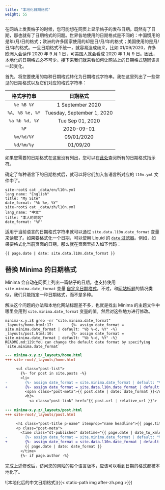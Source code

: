 ```yaml
---
title: "本地化日期格式"
weight: 55
---
```


在网站上发表帖子的时候，您可能想在网页上显示帖子的发布日期。既然有了日期，那也就有了日期格式的问题。世界各地使用的日期格式是不同的：中国惯用的是年/月/日的格式；欧洲的许多国家使用的却是日/月/年的格式；美国使用的是月/日/年的格式。一旦日期格式不统一，就容易造成歧义，比如 01/09/2020，许多欧洲人会读作 2020 年 9 月 1 日，可美国人就会看成 2020 年 1 月 9 日。因此，本地化的日期格式必不可少。接下来我们就来看如何让网站上的日期格式随同语言一起变化。

首先，将您要使用的每种日期格式转化为日期格式字符串。我在这里列出了一些常见的日期格式以及它们对应的格式字符串：

| 格式字符串 | 日期格式 |
| :-------------: | :------------------------: |
| `%e %B %Y`      | 1 September 2020           |
| `%A, %B %e, %Y` | Tuesday, September 1, 2020 |
| `%a %b %d, %Y`  | Tue Sep 01, 2020           |
| `%F`            | 2020-09-01                 |
| `%m/%d/%Y`      | 09/01/2020                 |
| `%d/%m/%y`      | 01/09/20                   |

如果您需要的日期格式在这里没有列出，您可以在[此处](http://man7.org/linux/man-pages/man3/strftime.3.html#DESCRIPTION)查阅所有的日期格式指示符。

确定了每种语言下的日期格式后，就可以将它们加入各语言所对应的 `l10n.yml` 文件中了。

```console
site-root$ cat _data/en/l10n.yml
lang_name: "English"
title: "My Site"
date_format: "%b %e, %Y"
site-root$ cat _data/zh/l10n.yml
lang_name: "中文"
title: "本人的网站"
date_format: "%F"
```

适用于当前语言的日期格式字符串就可以通过 `site.data.l10n.date_format` 变量来读取了。如果要格式化一个日期，可以使用 Liquid 的 [`date` 过滤器](https://shopify.github.io/liquid/filters/date/)。例如，如果要格式化当前页面的日期，那么就在页面里插入如下代码：

```liquid
{{ page.date | date: site.data.l10n.date_format }}
```

## 替换 Minima 的日期格式

Minima 会自动在网页上列出一篇帖子的日期，也支持使用 `site.minima.date_format` 变量 [自定义日期格式](https://github.com/jekyll/minima/blob/v2.5.1/README.md#change-default-date-format)。不过，和[网站标题](localize-site-title)的情况类似，我们只能指定一种日期格式，而不是多种。

解决这个问题的办法和本地化网站标题差不多，也就是找出 Minima 的主题文件中哪里会用到 `site.minima.date_format` 变量的值，然后对这些地方进行修改。

```console
minima-x.y.z$ grep -nr "site.minima.date_format"
_layouts/home.html:17:        {%- assign date_format = site.minima.date_format | default: "%b %-d, %Y" -%}
_layouts/post.html:10:        {%- assign date_format = site.minima.date_format | default: "%b %-d, %Y" -%}
README.md:129:You can change the default date format by specifying `site.minima.date_format`
```

```diff
--- minima-x.y.z/_layouts/home.html
+++ site-root/_layouts/home.html

     <ul class="post-list">
       {%- for post in site.posts -%}
       <li>
-        {%- assign date_format = site.minima.date_format | default: "%b %-d, %Y" -%}
+        {%- assign date_format = site.data.l10n.date_format | default: "%b %-d, %Y" -%}
         <span class="post-meta">{{ post.date | date: date_format }}</span>
         <h3>
           <a class="post-link" href="{{ post.url | relative_url }}">
 
--- minima-x.y.z/_layouts/post.html
+++ site-root/_layouts/post.html

     <h1 class="post-title p-name" itemprop="name headline">{{ page.title | escape }}</h1>
     <p class="post-meta">
       <time class="dt-published" datetime="{{ page.date | date_to_xmlschema }}" itemprop="datePublished">
-        {%- assign date_format = site.minima.date_format | default: "%b %-d, %Y" -%}
+        {%- assign date_format = site.data.l10n.date_format | default: "%b %-d, %Y" -%}
         {{ page.date | date: date_format }}
       </time>
       {%- if page.author -%}
```

完成上述修改后，访问您的网站的每个语言版本，应该可以看到日期的格式都被本地化了。

![本地化后的中文日期格式]({{< static-path img after-zh.png >}})
